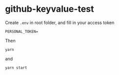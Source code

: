 # github-keyvalue-test

Create `.env` in root folder, and fill in your access token

```
PERSONAL_TOKEN=
```

Then

```
yarn
```

and 

```
yarn start
```

